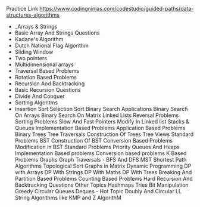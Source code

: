 Practice Link
https://www.codingninjas.com/codestudio/guided-paths/data-structures-algorithms
- _Arrays & Strings
- Basic Array And Strings Questions
- Kadane's Algorithm
- Dutch National Flag Algorithm
- Sliding Window
- Two pointers
- Multidimensional arrays
- Traversal Based Problems
- Rotation Based Problems
- Recursion And Backtracking
- Basic Recursion Questions
- Divide And Conquer
- Sorting Algoritms
- Insertion Sort
Selection Sort
Binary Search Applications
Binary Search On Arrays
Binary Search On Matrix
Linked Lists
Reversal Problems
Sorting Problems
Slow And Fast Pointers
Modify In Linked list
Stacks & Queues
Implementation Based Problems
Application Based Problems
Binary Trees
Tree Traversals
Construction Of Trees
Tree Views
Standard Problems
BST
Construction Of BST
Conversion Based Problems
Modification in BST
Standard Problems 
Priority Queues And Heaps
Implementation Based problems
Conversion based problems
K Based Problems
Graphs
Graph Traversals - BFS And DFS
MST
Shortest Path Algorithms
Topological Sort
Graphs in Matrix
Dynamic Programming
DP with Arrays
DP With Strings
DP With Maths
DP With Trees
Breaking And Partition Based Problems
Counting Based Problems
Hard Recursion And Backtracking Questions
Other Topics
Hashmaps
Tries
Bit Manipulation
Greedy
Circular Queues
Deques - Hot Topic
Doubly And Circular LL
String Algorithms like KMP and Z AlgorithM